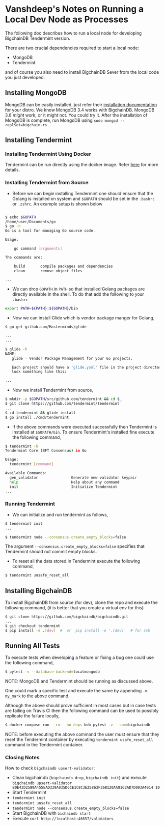 # Vanshdeep's Notes on Running a Local Dev Node as Processes

The following doc describes how to run a local node for developing BigchainDB Tendermint version.

There are two crucial dependencies required to start a local node:

- MongoDB
- Tendermint

and of course you also need to install BigchainDB Sever from the local code you just developed.


## Installing MongoDB

MongoDB can be easily installed, just refer their [installation documentation](https://docs.mongodb.com/manual/installation/) for your distro. 
We know MongoDB 3.4 works with BigchainDB.
MongoDB 3.6 _might_ work, or it might not. You could try it.
After the installation of MongoDB is complete, run MongoDB using `sudo mongod --replSet=bigchain-rs`


## Installing Tendermint

### Installing Tendermint Using Docker

Tendermint can be run directly using the docker image. Refer [here](https://hub.docker.com/r/tendermint/tendermint/) for more details.


### Installing Tendermint from Source
- Before we can begin installing Tendermint one should ensure that the Golang is installed on system and `$GOPATH` should be set in the `.bashrc` or `.zshrc`. An example setup is shown below

```bash

$ echo $GOPATH
/home/user/Documents/go
$ go -h
Go is a tool for managing Go source code.

Usage:

	go command [arguments]

The commands are:

	build       compile packages and dependencies
	clean       remove object files

...

```

- We can drop `GOPATH` in `PATH` so that installed Golang packages are directly available in the shell. To do that add the following to your `.bashrc`

```bash
export PATH=${PATH}:${GOPATH}/bin
```

- Now we can install Glide which is vendor package manger for Golang,

```bash
$ go get github.com/Masterminds/glide

...
...

$ glide -h
NAME:
   glide - Vendor Package Management for your Go projects.

   Each project should have a 'glide.yaml' file in the project directory. Files
   look something like this:

...
```

- Now we install Tendermint from source,

```bash
$ mkdir -p $GOPATH/src/github.com/tendermint && cd $_
$ git clone https://github.com/tendermint/tendermint
...
$ cd tendermint && glide install
$ go install ./cmd/tendermint
```

- If the above commands were executed successfully then Tendermint is installed at `$GOPATH/bin`. To ensure Tendermint's installed fine execute the following command,

```bash
$ tendermint -h
Tendermint Core (BFT Consensus) in Go

Usage:
  tendermint [command]

Available Commands:
  gen_validator               Generate new validator keypair
  help                        Help about any command
  init                        Initialize Tendermint
...

```

### Running Tendermint
- We can initialize and run tendermint as follows,
```bash
$ tendermint init
...

$ tendermint node --consensus.create_empty_blocks=false
```
The argument `--consensus.create_empty_blocks=false` specifies that Tendermint should not commit empty blocks.


- To reset all the data stored in Tendermint execute the following command,

```bash
$ tendermint unsafe_reset_all
```

## Installing BigchainDB

To install BigchainDB from source (for dev), clone the repo and execute the following command, (it is better that you create a virtual env for this)

```bash
$ git clone https://github.com/bigchaindb/bigchaindb.git
...
$ git checkout tendermint
$ pip install -e .[dev]  #  or  pip install -e '.[dev]'  # for zsh
```


## Running All Tests

To execute tests when developing a feature or fixing a bug one could use the following command,

```bash
$ pytest -v --database-backend=localmongodb
```

NOTE: MongoDB and Tendermint should be running as discussed above.

One could mark a specific test and execute the same by appending `-m my_mark` to the above command.

Although the above should prove sufficient in most cases but in case tests are failing on Travis CI then the following command can be used to possibly replicate the failure locally,

```bash
$ docker-compose run --rm --no-deps bdb pytest -v --cov=bigchaindb
```

NOTE: before executing the above command the user must ensure that they reset the Tendermint container by executing `tendermint usafe_reset_all` command in the Tendermint container.


### Closing Notes

How to check `bigchaindb upsert-validator`:

- Clean bigchaindb (`bigchaindb drop`, `bigchaindb init`) and execute `bigchaindb upsert-validator B0E42D2589A455EAD339A035D6CE1C8C3E25863F268120AA0162AD7D003A4014 10`
- Start Tendermint
 - `tendermint init`
 - `tendermint unsafe_reset_all`
 - `tendermint node --consensus.create_empty_blocks=false`
- Start BigchainDB with `bichaindb start`
- Execute `curl http://localhost:46657/validators`

